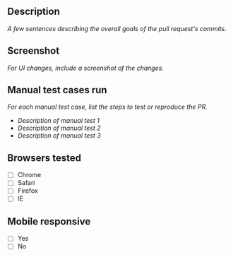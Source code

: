## Description

_A few sentences describing the overall goals of the pull request's commits._

## Screenshot

_For UI changes, include a screenshot of the changes._

## Manual test cases run

_For each manual test case, list the steps to test or reproduce the PR._

- _Description of manual test 1_
- _Description of manual test 2_
- _Description of manual test 3_

## Browsers tested

- [ ] Chrome
- [ ] Safari
- [ ] Firefox
- [ ] IE

## Mobile responsive

- [ ] Yes
- [ ] No
